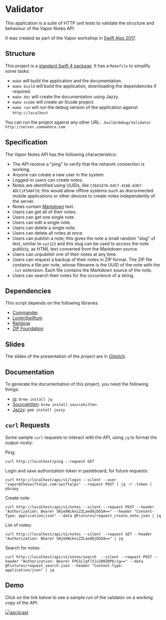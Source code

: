 # Validator

This application is a suite of HTTP unit tests to validate the structure and behaviour of the Vapor Notes API.

It was created as part of the Vapor workshop in [Swift Alps 2017](https://theswiftalps.com/).

## Structure

This project is a [standard Swift 4 package](https://swift.org/package-manager/). It has a `Makefile` to simplify some tasks:

- `make` will build the application and the documentation.
- `make build` will build the application, downloading the dependencies if required.
- `make doc` will create the documentation using Jazzy.
- `make xcode` will create an Xcode project.
- `make run` will run the debug version of the application against `http://localhost`

You can run the project against any other URL: `.build/debug/Validator http://server.somewhere.com`

## Specification

The Vapor Notes API has the following characteristics:

- The API receive a "ping" to verify that the network connection is working.
- Anyone can create a new user in the system.
- Logged-in users can create notes.
- Notes are identified using UUIDs, like `C26A187A-64C7-41A6-A367-ADCC1F5A6F19`; this would allow offline systems such as disconnected mobile applications or other devices to create notes independently of the server.
- Notes contain [Markdown](https://daringfireball.net/projects/markdown/) text.
- Users can get all of their notes.
- Users can get one single note.
- Users can edit a single note.
- Users can delete a single note.
- Users can delete all notes at once.
- Users can publish a note; this gives the note a small random "slug" of text, similar to `xyz123` and this slug can be used to access the note publicly, as HTML text converted from the Markdown source.
- Users can unpublish one of their notes at any time.
- Users can request a backup of their notes in ZIP format. The ZIP file contains a file per note, whose filename is the UUID of the note with the `.txt` extension. Each file contains the Markdown source of the note.
- Users can search their notes for the occurrence of a string.

## Dependencies

This script depends on the following libraries:

- [Commander](https://github.com/kylef/Commander)
- [LoremSwiftum](https://github.com/iamjono/LoremSwiftum)
- [Rainbow](https://github.com/onevcat/Rainbow)
- [ZIP Foundation](https://github.com/weichsel/ZIPFoundation)

## Slides

The slides of the presentation of the project are in [Gitpitch](https://gitpitch.com/akosma/validator?grs=bitbucket).

## Documentation

To generate the documentation of this project, you need the following things:

- [jq](https://stedolan.github.io/jq/): `brew install jq`
- [Sourcekitten](https://github.com/jpsim/SourceKitten): `brew install sourcekitten`
- [Jazzy](https://github.com/realm/jazzy): `gem install jazzy`

## `curl` Requests

Some sample `curl` requests to interact with the API, using `jq` to format the output nicely:

Ping:

`curl http://localhost/ping --request GET`

Login and save authorization token in pasteboard, for future requests:

`curl http://localhost/api/v1/login --silent --user "vapor@theswiftalps.com:swiftalps" --request POST | jq -r .token | pbcopy`

Create note:

`curl http://localhost/api/v1/notes --silent --request POST --header "Authorization: Bearer SNjmXWikniZZLaed8jDG5A==" --header "Content-Type:
 application/json" --data @Fixtures/request_create_note.json | jq`

List of notes:

`curl http://localhost/api/v1/notes --silent --request GET --header "Authorization: Bearer SNjmXWikniZZLaed8jDG5A==" | jq`

Search for notes:

`curl http://localhost/api/v1/notes/search  --silent --request POST --header "Authorization: Bearer FPG1Llqfl5Ju200ZDPb/ig==" --data @Fixtures/request_search.json --header "Content-Type: application/json" | jq`

## Demo

Click on the link below to see a sample run of the validator on a working copy of the API:

[![asciicast](https://asciinema.org/a/escJ0ywke0Ms1nCL2VGMIaekl.png)](https://asciinema.org/a/escJ0ywke0Ms1nCL2VGMIaekl)

